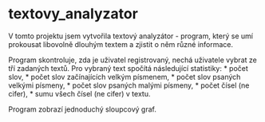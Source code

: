 # textovy_analyzator
V tomto projektu jsem vytvořila textový analyzátor - program, který se umí prokousat libovolně dlouhým textem a zjistit o něm různé informace.

Program skontroluje, zda je uživatel registrovaný, nechá uživatele vybrat ze tří zadaných textů.
Pro vybraný text spočítá následující statistiky:
    * počet slov,
    * počet slov začínajících velkým písmenem,
    * počet slov psaných velkými písmeny,
    * počet slov psaných malými písmeny,
    * počet čísel (ne cifer),
    * sumu všech čísel (ne cifer) v textu.

Program zobrazí jednoduchý sloupcový graf.